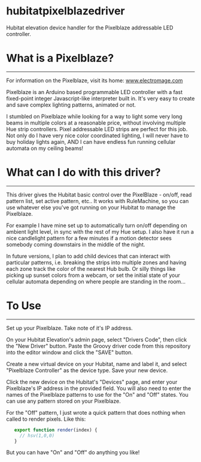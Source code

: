 # hubitatpixelblazedriver
Hubitat elevation device handler for the Pixelblaze addressable LED controller.

# What is a Pixelblaze?
--------------------------
For information on the Pixelblaze, visit its home:  www.electromage.com

Pixelblaze is an Arduino based programmable LED controller with a fast
fixed-point integer Javascript-like interpreter built in. It's very easy
to create and save complex lighting patterns, animated or not.

I stumbled on Pixelblaze while looking for a way to light some very long beams
in multiple colors at a reasonable price, without involving multiple Hue strip
controllers. Pixel addressable LED strips are perfect for this job. Not
only do I have very nice color coordinated lighting, I will never have to buy
holiday lights again, AND I can have endless fun running cellular automata on my
ceiling beams!

# What can I do with this driver?
-----------------------------------
This driver gives the Hubitat basic control over the PixelBlaze - on/off, read pattern
list, set active pattern, etc..  It works with RuleMachine, so you can use whatever 
else you've got running on your Hubitat to manage the Pixelblaze.

For example I have mine set up to automatically turn on/off depending on ambient light level,
in sync with the rest of my Hue setup.  I also have it run a nice candlelight pattern for a few
minutes if a motion detector sees somebody coming downstairs in the middle of the night.

In future versions, I plan to add child devices that can interact with particular patterns, i.e.
breaking the strips into multiple zones and having each zone track the color of the nearest
Hub bulb.  Or silly things like picking up sunset colors from a webcam, or set the initial
state of your cellular automata depending on where people are standing in the room...  

# To Use
---------
Set up your Pixelblaze.  Take note of it's IP address.

On your Hubitat Elevation's admin page, select "Drivers Code", then click the
"New Driver" button.  Paste the Groovy driver code from this repository into 
the editor window and click the "SAVE" button.

Create a new virtual device on your Hubitat, name and label it, and select 
"Pixelblaze Controller" as the device type.  Save your new device.

Click the new device on the Hubitat's "Devices" page, and enter your Pixelblaze's
IP address in the provided field.  You will also need to enter the names of the 
Pixelblaze patterns to use for the "On" and "Off" states.  You can use any pattern
stored on your Pixelblaze.

For the "Off" pattern, I just wrote a quick pattern that does
nothing when called to render pixels.  Like this:
```javascript
   export function render(index) {
     // hsv(1,0,0)
   }
```
But you can have "On" and "Off" do anything you like!


